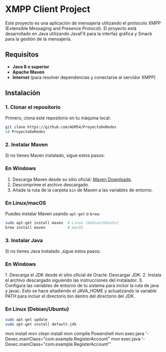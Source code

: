 
# XMPP Client Project

Este proyecto es una aplicación de mensajería utilizando el protocolo XMPP (Extensible Messaging and Presence Protocol). El proyecto está desarrollado en Java utilizando JavaFX para la interfaz gráfica y Smack para la gestión de la mensajería.

## Requisitos

- **Java 8 o superior**
- **Apache Maven**
- **Internet** (para resolver dependencias y conectarse al servidor XMPP)

## Instalación

### 1. Clonar el repositorio

Primero, clona este repositorio en tu máquina local:

```bash
git clone https://github.com/AGM54/ProyectoDeRedes
cd ProyectoDeRedes

```

### 2. Instalar Maven

Si no tienes Maven instalado, sigue estos pasos:

### En Windows

1. Descarga Maven desde su sitio oficial: [Maven Downloads](https://maven.apache.org/download.cgi).
2. Descomprime el archivo descargado.
3. Añade la ruta de la carpeta `bin` de Maven a las variables de entorno.

### En Linux/macOS

Puedes instalar Maven usando `apt-get` o `brew`:

```bash
sudo apt-get install maven  # Linux (Debian/Ubuntu)
brew install maven          # macOS

```

### 3. Instalar Java
Si no tienes Java instalado ,sigue estos pasos:
### En Windows

1 .Descarga el JDK desde el sitio oficial de Oracle: Descargar JDK.
2. Instala el archivo descargado siguiendo las instrucciones del instalador.
3. Configura las variables de entorno de tu sistema para incluir la ruta de java y javac. Esto se hace añadiendo el JAVA_HOME y actualizando la variable PATH para incluir el directorio bin dentro del directorio del JDK.
### En Linux (Debian/Ubuntu)
```bash
sudo apt-get update
sudo apt-get install default-jdk
```



mvn install
mvn clean install
mvn compile
Powershell
 mvn exec:java '-Dexec.mainClass="com.example.RegisterAccount"
 mvn exec:java '-Dexec.mainClass="com.example.RegisterAccount"'
